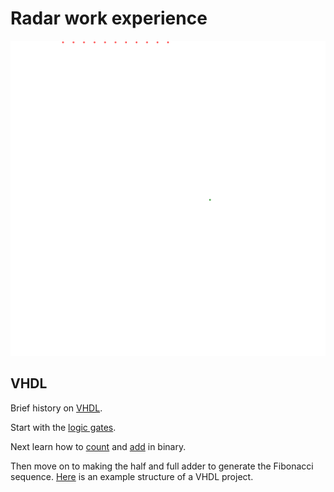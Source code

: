 # Radar work experience

![phased array wave front example with reflection](/multi.svg)

## VHDL

Brief history on [VHDL](VHDLintro.md).

Start with the [logic gates](logicgates.md).

Next learn how to [count](count.md) and [add](add.md) in binary.

Then move on to making the half and full adder to generate the Fibonacci sequence.
[Here](VHDLoutro.md) is an example structure of a VHDL project.
